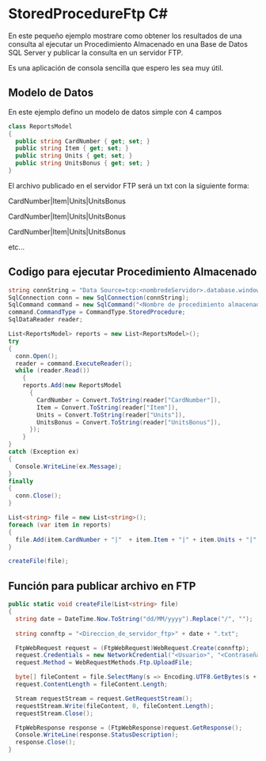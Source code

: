 # StoredProcedureFtp C#

En este pequeño ejemplo mostrare como obtener los resultados de una consulta al ejecutar un Procedimiento Almacenado en una Base de Datos SQL Server y publicar la consulta en un servidor FTP.

Es una aplicación de consola sencilla que espero les sea muy útil.

## Modelo de Datos

En este ejemplo defino un modelo de datos simple con 4 campos
```csharp
class ReportsModel
{
  public string CardNumber { get; set; }
  public string Item { get; set; }
  public string Units { get; set; }
  public string UnitsBonus { get; set; }
}
```
El archivo publicado en el servidor FTP será un txt con la siguiente forma:

CardNumber|Item|Units|UnitsBonus

CardNumber|Item|Units|UnitsBonus

CardNumber|Item|Units|UnitsBonus

etc...

## Codigo para ejecutar Procedimiento Almacenado
```csharp
string connString = "Data Source=tcp:<nombredeServidor>.database.windows.net,1433;Initial Catalog=<nombreBasedeDatos>;Integrated Security=False;User ID=<usuario>@<nombredeServidor>;Password=<contraseña>;Connect Timeout=30";
SqlConnection conn = new SqlConnection(connString);
SqlCommand command = new SqlCommand("<Nombre de procedimiento almacenado>", conn);
command.CommandType = CommandType.StoredProcedure;
SqlDataReader reader;

List<ReportsModel> reports = new List<ReportsModel>();
try
{
  conn.Open();
  reader = command.ExecuteReader();
  while (reader.Read())
    {
    reports.Add(new ReportsModel
      {
        CardNumber = Convert.ToString(reader["CardNumber"]),
        Item = Convert.ToString(reader["Item"]),
        Units = Convert.ToString(reader["Units"]),
        UnitsBonus = Convert.ToString(reader["UnitsBonus"]),
      });
    }
}
catch (Exception ex)
{
  Console.WriteLine(ex.Message);
}
finally
{
  conn.Close();
}

List<string> file = new List<string>();
foreach (var item in reports)
{
  file.Add(item.CardNumber + "|"  + item.Item + "|" + item.Units + "|" + item.UnitsBonus);
}

createFile(file);
```
## Función para publicar archivo en FTP
```csharp
public static void createFile(List<string> file)
{
  string date = DateTime.Now.ToString("dd/MM/yyyy").Replace("/", "");
            
  string connftp = "<Direccion_de_servidor_ftp>" + date + ".txt";

  FtpWebRequest request = (FtpWebRequest)WebRequest.Create(connftp);
  request.Credentials = new NetworkCredential("<Usuario>", "<Contraseña>");
  request.Method = WebRequestMethods.Ftp.UploadFile;

  byte[] fileContent = file.SelectMany(s => Encoding.UTF8.GetBytes(s + Environment.NewLine)).ToArray();
  request.ContentLength = fileContent.Length;

  Stream requestStream = request.GetRequestStream();
  requestStream.Write(fileContent, 0, fileContent.Length);
  requestStream.Close();

  FtpWebResponse response = (FtpWebResponse)request.GetResponse();
  Console.WriteLine(response.StatusDescription);
  response.Close();
}
```
